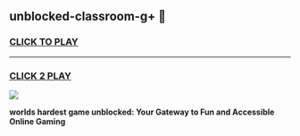 
## unblocked-classroom-g+ 👋
<h3>
<a href="https://premium.freeplayer.one?title=unblocked-classroom-g+&ref=14F">CLICK TO PLAY</a></h3>
<hr>

<h3>
<a href="https://premium.freeplayer.one?title=unblocked-classroom-g+&ref=14F">CLICK 2 PLAY</a>
  
</h3>

<a href="https://premium.freeplayer.one?title=unblocked-classroom-g+&ref=12F/"><img src="https://clearcache.store/games.png"></a>


**worlds hardest game unblocked: Your Gateway to Fun and Accessible Online Gaming**
